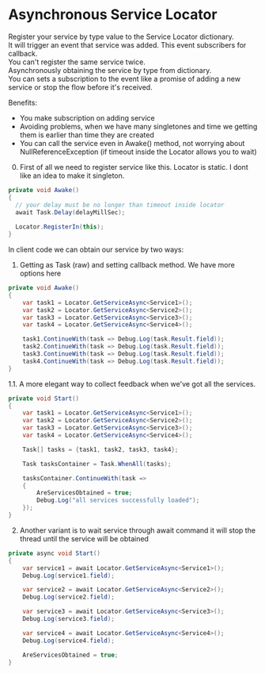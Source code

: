 # Asynchronous Service Locator
Register your service by type value to the Service Locator dictionary.<br />
It will trigger an event that service was added. This event subscribers for callback.<br />
You can't register the same service twice.<br />
Asynchronously obtaining the service by type from dictionary.<br />
You can sets a subscription to the event like a promise of adding a new service or stop the flow before it's received.<br />

Benefits:
<ul>
<li>You make subscription on adding service</li>
<li>Avoiding problems, when we have many singletones and time we getting them is earlier than time they are created</li>
<li>You can call the service even in Awake() method, not worrying about NullReferenceException (if timeout inside the Locator allows you to wait)</li>
</ul>

0. First of all we need to register service like this. Locator is static. I dont like an idea to make it singleton.
```csharp
private void Awake()
{
  // your delay must be no longer than timeout inside locator
  await Task.Delay(delayMillSec);
  
  Locator.RegisterIn(this);
}
```

In client code we can obtain our service by two ways:<br />
1. Getting as Task (raw) and setting callback method. We have more options here
```csharp
private void Awake()
{
    var task1 = Locator.GetServiceAsync<Service1>();
    var task2 = Locator.GetServiceAsync<Service2>();
    var task3 = Locator.GetServiceAsync<Service3>();
    var task4 = Locator.GetServiceAsync<Service4>();

    task1.ContinueWith(task => Debug.Log(task.Result.field));
    task2.ContinueWith(task => Debug.Log(task.Result.field));
    task3.ContinueWith(task => Debug.Log(task.Result.field));
    task4.ContinueWith(task => Debug.Log(task.Result.field));
}


```
1.1. A more elegant way to collect feedback when we've got all the services.
```csharp
private void Start()
{
    var task1 = Locator.GetServiceAsync<Service1>();
    var task2 = Locator.GetServiceAsync<Service2>();
    var task3 = Locator.GetServiceAsync<Service3>();
    var task4 = Locator.GetServiceAsync<Service4>();

    Task[] tasks = {task1, task2, task3, task4};

    Task tasksContainer = Task.WhenAll(tasks);

    tasksContainer.ContinueWith(task =>
    {
        AreServicesObtained = true;
        Debug.Log("all services successfully loaded");
    });
}
```
2. Another variant is to wait service through await command
it will stop the thread until the service will be obtained
```csharp
private async void Start()
{
    var service1 = await Locator.GetServiceAsync<Service1>();
    Debug.Log(service1.field);

    var service2 = await Locator.GetServiceAsync<Service2>();
    Debug.Log(service2.field);

    var service3 = await Locator.GetServiceAsync<Service3>();
    Debug.Log(service3.field);

    var service4 = await Locator.GetServiceAsync<Service4>();
    Debug.Log(service4.field);

    AreServicesObtained = true;
}
```
